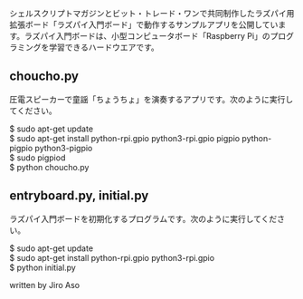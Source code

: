 シェルスクリプトマガジンとビット・トレード・ワンで共同制作したラズパイ用拡張ボード「ラズパイ入門ボード」で動作するサンプルアプリを公開しています。ラズパイ入門ボードは、小型コンピュータボード「Raspberry Pi」のプログラミングを学習できるハードウエアです。

## choucho.py  
圧電スピーカーで童謡「ちょうちょ」を演奏するアプリです。次のように実行してください。  

$ sudo apt-get update  
$ sudo apt-get install python-rpi.gpio python3-rpi.gpio pigpio python-pigpio python3-pigpio  
$ sudo pigpiod  
$ python choucho.py  

## entryboard.py, initial.py
ラズパイ入門ボードを初期化するプログラムです。次のように実行してください。

$ sudo apt-get update  
$ sudo apt-get install python-rpi.gpio python3-rpi.gpio  
$ python initial.py

written by Jiro Aso
